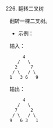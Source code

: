 226. 翻转二叉树

翻转一棵二叉树。

- 示例：

输入：
```$xslt
     4
   /   \
  2     7
 / \   / \
1   3 6   9
```

输出：
```$xslt
     4
   /   \
  7     2
 / \   / \
9   6 3   1
```